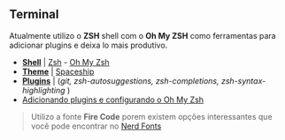 ## Terminal

Atualmente utilizo o **ZSH** shell com o **Oh My ZSH** como ferramentas para adicionar plugins e deixa lo mais produtivo.

- [**Shell**]() | [Zsh](https://github.com/ohmyzsh/ohmyzsh/wiki/Installing-ZSH) - [Oh My Zsh](https://ohmyz.sh/)
- [**Theme**](https://github.com/ohmyzsh/ohmyzsh/wiki/Themes) | [Spaceship](https://spaceship-prompt.sh/getting-started/#Requirements)
- [**Plugins**](https://github.com/ohmyzsh/ohmyzsh/wiki/Plugins) | (_git, zsh-autosuggestions, zsh-completions, zsh-syntax-highlighting_ )
- [Adicionando plugins e configurando o Oh My Zsh](https://site.alura.com.br/artigos/oh-my-zsh-melhorando-produtividade-terminal?utm_term=&utm_campaign=%5BSearch%5D+%5BPerformance%5D+-+Dynamic+Search+Ads+-+Artigos+e+Conte%C3%BAdos&utm_source=adwords&utm_medium=ppc&hsa_acc=7964138385&hsa_cam=11384329873&hsa_grp=111087461203&hsa_ad=662261158752&hsa_src=g&hsa_tgt=dsa-843358956400&hsa_kw=&hsa_mt=&hsa_net=adwords&hsa_ver=3&gclid=CjwKCAjww7KmBhAyEiwA5-PUSiOJ2eeO_mq2QSf2heYiUOEvSzhKcS_uPs8wS1UJFZSPv23-H-2cWxoCcE8QAvD_BwE)

> Utilizo a fonte **Fire Code** porem existem opções interessantes que você pode encontrar no [Nerd Fonts](https://www.nerdfonts.com/font-downloads)
